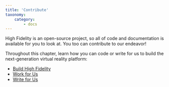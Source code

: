 ```yaml
---
title: 'Contribute'
taxonomy:
    category:
        - docs
---
```


High Fidelity is an open-source project, so all of code and documentation is available for you to look at. You too can contribute to our endeavor! 

Throughout this chapter, learn how you can code or write for us to build the next-generation virtual reality platform: 

* [Build High Fidelity](./build-guide)
* [Work for Us](./work-for-us)
* [Write for Us](./write-for-us)